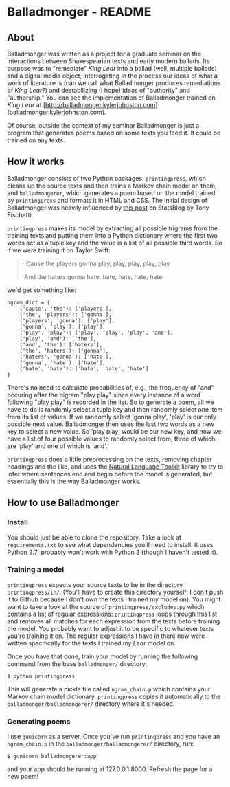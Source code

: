 # Balladmonger - README

## About

Balladmonger was written as a project for a graduate seminar on the interactions between Shakespearian texts and early modern ballads. Its purpose was to "remediate" *King Lear* into a ballad (well, multiple ballads) and a digital media object, interrogating in the process our ideas of what a work of literature is (can we call what Balladmonger produces remediations of *King Lear*?) and destabilizing (I hope) ideas of "authority" and "authorship." You can see the implementation of Balladmonger trained on *King Lear* at [http://balladmonger.kylerjohnston.com](balladmonger.kylerjohnston.com).

Of course, outside the context of my seminar Balladmonger is just a program that generates poems based on some texts you feed it. It could be trained on any texts.

## How it works

Balladmonger consists of two Python packages: `printingpress`, which cleans up the source texts and then trains a Markov chain model on them, and `balladmongerer`, which generates a poem based on the model trained by `printingpress` and formats it in HTML and CSS. The initial design of Balladmonger was heavily influenced by [this post](http://www.statsblogs.com/2014/02/20/how-to-fake-a-sophisticated-knowledge-of-wine-with-markov-chains/) on StatsBlog by Tony Fischetti. 

`printingpress` makes its model by extracting all possible trigrams from the training texts and putting them into a Python dictionary where the first two words act as a tuple key and the value is a list of all possible third words. So if we were training it on Taylor Swift:

> 'Cause the players gonna play, play, play, play, play
>
> And the haters gonna hate, hate, hate, hate, hate

we'd get something like:

```
ngram_dict = {
    ('cause', 'the'): ['players'],
    ('the', 'players'): ['gonna'],
    ('players', 'gonna'): ['play'],
    ('gonna', 'play'): ['play'],
    ('play', 'play'): ['play', 'play', 'play', 'and'],
    ('play', 'and'): ['the'],
    ('and', 'the'): ['haters'],
    ('the', 'haters'): ['gonna'],
    ('haters', 'gonna'): ['hate'],
    ('gonna', 'hate'): ['hate'],
    ('hate', 'hate'): ['hate', 'hate', 'hate']
}
```

There's no need to calculate probabilities of, e.g., the frequency of "and" occuring after the bigram "play play" since every instance of a word following "play play" is recorded in the list. So to generate a poem, all we have to do is randomly select a tuple key and then randomly select one item from its list of values. If we randomly select 'gonna play', 'play' is our only possible next value. Balladmonger then uses the last two words as a new key to select a new value. So 'play play' would be our new key, and now we have a list of four possible values to randomly select from, three of which are 'play' and one of which is 'and'.

`printingpress` does a little preprocessing on the texts, removing chapter headings and the like, and uses the [Natural Language Toolkit](http://www.nltk.org) library to try to infer where sentences end and begin before the model is generated, but essentially this is the way Balladmonger works.

## How to use Balladmonger
### Install
You should just be able to clone the repository. Take a look at `requirements.txt` to see what dependencies you'll need to install. It uses Python 2.7; probably won't work with Python 3 (though I haven't tested it).

### Training a model
`printingpress` expects your source texts to be in the directory `printingpress/in/`. (You'll have to create this directory yourself: I don't push it to Github because I don't own the texts I trained my model on). You might want to take a look at the source of `printingpress/excludes.py` which contains a list of regular expressions: `printingpress` loops through this list and removes all matches for each expression from the texts before training the model. You probably want to adjust it to be specific to whatever texts you're training it on. The regular expressions I have in there now were written specifically for the texts I trained my *Lear* model on.

Once you have that done, train your model by running the following command from the base `balladmonger/` directory:

`$ python printingpress`

This will generate a pickle file called `ngram_chain.p` which contains your Markov chain model dictionary. `printingpress` copies it automatically to the `balladmonger/balladmongerer/` directory where it's needed.

### Generating poems
I use `gunicorn` as a server. Once you've run `printingpress` and you have an `ngram_chain.p` in the `balladmonger/balladmongerer/` directory, run:

`$ gunicorn balladmongerer:app`

and your app should be running at 127.0.0.1:8000. Refresh the page for a new poem!
